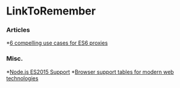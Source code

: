 # LinkToRemember

### Articles
*[6 compelling use cases for ES6 proxies](http://devbryce.com/use-cases-for-es6-proxies/)

### Misc.
*[Node.js ES2015 Support](http://node.green/)
*[Browser support tables for modern web technologies](http://caniuse.com/)
